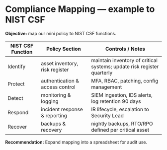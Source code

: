 # Compliance Mapping — example to NIST CSF

**Objective:** map our mini policy to NIST CSF functions.

| NIST CSF Function | Policy Section | Controls / Notes |
|-------------------|----------------|------------------|
| Identify | asset inventory, risk register | maintain inventory of critical systems; update risk register quarterly |
| Protect | authentication & access control | MFA, RBAC, patching, config management |
| Detect | monitoring & logging | SIEM ingestion, IDS alerts, log retention 90 days |
| Respond | incident response & reporting | IR lifecycle, escalation to Security Lead |
| Recover | backups & recovery | nightly backups, RTO/RPO defined per critical asset |

**Recommendation:** Expand mapping into a spreadsheet for audit use.
